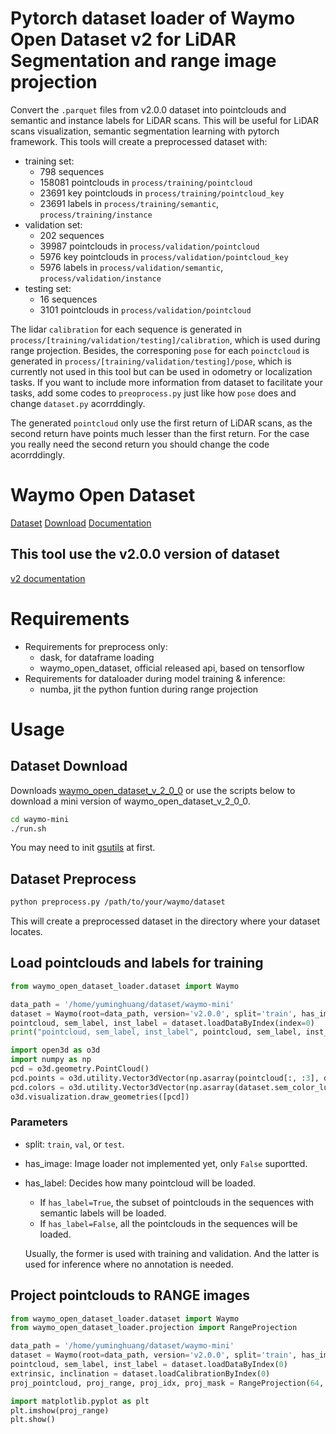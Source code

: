 # Pytorch dataset loader of Waymo Open Dataset v2 for LiDAR Segmentation and range image projection
Convert the `.parquet` files from v2.0.0 dataset into pointclouds and semantic and instance labels for LiDAR scans. This will be useful for LiDAR scans visualization, semantic segmentation learning with pytorch framework.
This tools will create a preprocessed dataset with:
- training set:
  - 798 sequences
  - 158081 pointclouds in `process/training/pointcloud`
  - 23691 key pointclouds in `process/training/pointcloud_key`
  - 23691 labels in `process/training/semantic`, `process/training/instance`
- validation set:
  - 202 sequences
  - 39987 pointclouds in `process/validation/pointcloud`
  - 5976 key pointclouds in `process/validation/pointcloud_key`
  - 5976 labels in `process/validation/semantic`, `process/validation/instance`
- testing set:
  - 16 sequences
  - 3101 pointclouds in `process/validation/pointcloud`

The lidar `calibration` for each sequence is generated in `process/[training/validation/testing]/calibration`, which is used during range projection. Besides, the corresponing `pose` for each `poinctcloud` is generated in `process/[training/validation/testing]/pose`, which is currently not used in this tool but can be used in odometry or localization tasks. If you want to include more information from dataset to facilitate your tasks, add some codes to `preoprocess.py` just like how `pose` does and change `dataset.py` acorrddingly.

The generated `pointcloud` only use the first return of LiDAR scans, as the second return have points much lesser than the first return. For the case you really need the second return you should change the code acorrddingly.

# Waymo Open Dataset
[Dataset](https://waymo.com/open/) [Download](https://waymo.com/open/download/) [Documentation](https://github.com/waymo-research/waymo-open-dataset)

## This tool use the v2.0.0 version of dataset
[v2 documentation](https://github.com/waymo-research/waymo-open-dataset/blob/master/tutorial/tutorial_v2.ipynb)

# Requirements
- Requirements for preprocess only:
  - dask, for dataframe loading
  - waymo_open_dataset, official released api, based on tensorflow
- Requirements for dataloader during model training & inference:
  - numba, jit the python funtion during range projection

# Usage
## Dataset Download
Downloads [waymo_open_dataset_v_2_0_0](https://console.cloud.google.com/storage/browser/waymo_open_dataset_v_2_0_0) or use the scripts below to download a mini version of waymo_open_dataset_v_2_0_0.
```bash
cd waymo-mini
./run.sh
```
You may need to init [gsutils](https://cloud.google.com/storage/docs/discover-object-storage-gcloud?hl=zh_CN&_ga=2.213582103.-2027393445.1701001832) at first.

## Dataset Preprocess
```bash
python preprocess.py /path/to/your/waymo/dataset
```
This will create a preprocessed dataset in the directory where your dataset locates.

## Load pointclouds and labels for training
```python
from waymo_open_dataset_loader.dataset import Waymo

data_path = '/home/yuminghuang/dataset/waymo-mini'
dataset = Waymo(root=data_path, version='v2.0.0', split='train', has_image=False, has_label=True)
pointcloud, sem_label, inst_label = dataset.loadDataByIndex(index=0)
print("pointcloud, sem_label, inst_label", pointcloud, sem_label, inst_label)

import open3d as o3d
import numpy as np
pcd = o3d.geometry.PointCloud()
pcd.points = o3d.utility.Vector3dVector(np.asarray(pointcloud[:, :3], dtype=np.float32))
pcd.colors = o3d.utility.Vector3dVector(np.asarray(dataset.sem_color_lut[sem_label], dtype=np.float32))
o3d.visualization.draw_geometries([pcd])
```

### Parameters
- split: `train`, `val`, or `test`.
- has_image: Image loader not implemented yet, only `False` suportted.
- has_label: Decides how many pointcloud will be loaded.
  - If `has_label=True`, the subset of pointclouds in the sequences with semantic labels will be loaded.
  - If `has_label=False`, all the pointclouds in the sequences will be loaded. 
  
  Usually, the former is used with training and validation. And the latter is used for inference where no annotation is needed.

## Project pointclouds to RANGE images
```python
from waymo_open_dataset_loader.dataset import Waymo
from waymo_open_dataset_loader.projection import RangeProjection

data_path = '/home/yuminghuang/dataset/waymo-mini'
dataset = Waymo(root=data_path, version='v2.0.0', split='train', has_image=False, has_label=False)
pointcloud, sem_label, inst_label = dataset.loadDataByIndex(0)
extrinsic, inclination = dataset.loadCalibrationByIndex(0)
proj_pointcloud, proj_range, proj_idx, proj_mask = RangeProjection(64, 2650).doProjection(pointcloud, extrinsic, inclination)

import matplotlib.pyplot as plt
plt.imshow(proj_range)
plt.show()
```
